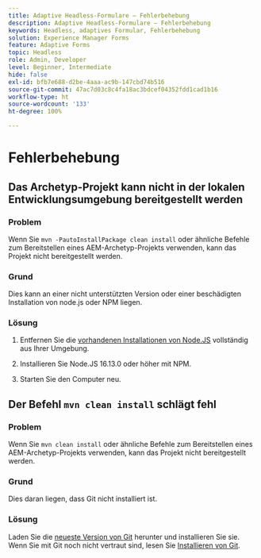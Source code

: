 ```yaml
---
title: Adaptive Headless-Formulare – Fehlerbehebung
description: Adaptive Headless-Formulare – Fehlerbehebung
keywords: Headless, adaptives Formular, Fehlerbehebung
solution: Experience Manager Forms
feature: Adaptive Forms
topic: Headless
role: Admin, Developer
level: Beginner, Intermediate
hide: false
exl-id: bfb7e688-d2be-4aaa-ac9b-147cbd74b516
source-git-commit: 47ac7d03c8c4fa18ac3bdcef04352fdd1cad1b16
workflow-type: ht
source-wordcount: '133'
ht-degree: 100%

---
```


# Fehlerbehebung

## Das Archetyp-Projekt kann nicht in der lokalen Entwicklungsumgebung bereitgestellt werden

### Problem

Wenn Sie `mvn -PautoInstallPackage clean install` oder ähnliche Befehle zum Bereitstellen eines AEM-Archetyp-Projekts verwenden, kann das Projekt nicht bereitgestellt werden.

### Grund

Dies kann an einer nicht unterstützten Version oder einer beschädigten Installation von node.js oder NPM liegen.

### Lösung

1. Entfernen Sie die [vorhandenen Installationen von Node.JS](https://khushwantsehgal.wordpress.com/2022/06/28/how-to-remove-node-js-completely-from-windows-10/) vollständig aus Ihrer Umgebung.

1. Installieren Sie Node.JS 16.13.0 oder höher mit NPM.

1. Starten Sie den Computer neu.


## Der Befehl `mvn clean install` schlägt fehl

### Problem

Wenn Sie `mvn clean install` oder ähnliche Befehle zum Bereitstellen eines AEM-Archetyp-Projekts verwenden, kann das Projekt nicht bereitgestellt werden.

### Grund

Dies daran liegen, dass Git nicht installiert ist.

### Lösung

Laden Sie die [neueste Version von Git](https://git-scm.com/downloads) herunter und installieren Sie sie. Wenn Sie mit Git noch nicht vertraut sind, lesen Sie [Installieren von Git](https://git-scm.com/book/en/v2/Getting-Started-Installing-Git).
